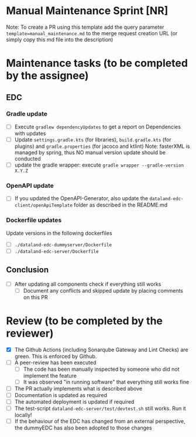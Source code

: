 # Manual Maintenance Sprint [NR]
Note: To create a PR using this template add the query parameter `template=manual_maintenance.md` to the merge request creation URL (or simply copy this md file into the description)

# Maintenance tasks (to be completed by the assignee)
## EDC
### Gradle update
- [ ] Execute `gradlew dependencyUpdates` to get a report on Dependencies with updates
- [ ] Update `settings.gradle.kts` (for libraries), `build.gradle.kts` (for plugins) and `gradle.properties` (for jacoco and ktlint)
  Note: fasterXML is managed by spring, thus NO manual version update should be conducted
- [ ] update the gradle wrapper: execute `gradle wrapper --gradle-version X.Y.Z`

### OpenAPI update
- [ ] If you updated the OpenAPI-Generator, also update the `dataland-edc-client/openApiTemplate` folder as described in the README.md

### Dockerfile updates
Update versions in the following dockerfiles
- [ ] `./dataland-edc-dummyserver/Dockerfile`
- [ ] `./dataland-edc-server/Dockerfile`

## Conclusion
- [ ] After updating all components check if everything still works
    - [ ] Document any conflicts and skipped update by placing comments on this PR

# Review (to be completed by the reviewer)
- [x] The Github Actions (including Sonarqube Gateway and Lint Checks) are green. This is enforced by Github.
- [ ] A peer-review has been executed
    - [ ] The code has been manually inspected by someone who did not implement the feature
    - [ ] It was observed "in running software" that everything still works fine
- [ ] The PR actually implements what is described above
- [ ] Documentation is updated as required
- [ ] The automated deployment is updated if required
- [ ] The test-script `dataland-edc-server/test/devtest.sh` still works. Run it locally!
- [ ] If the behaviour of the EDC has changed from an external perspective, the dummyEDC has also been adopted to those changes
